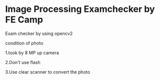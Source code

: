 # Image Processing Examchecker by FE Camp
Exam checker by using opencv2

condition of photo

1.took by 8 MP up camera

2.Don't use flash

3.Use clear scanner to convert the photo

